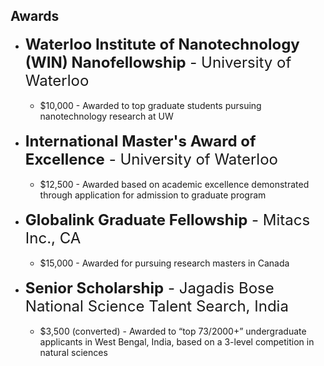 ## Awards

<ul>
	<li><font size="+2"><b>Waterloo Institute of Nanotechnology (WIN) Nanofellowship</b> - University of Waterloo</font><ul>
		<br><li> $10,000 - Awarded to top graduate students pursuing nanotechnology research at UW</li><br>
	</ul></li>
	<li><font size="+2"><b>International Master's Award of Excellence</b> - University of Waterloo</font><ul>
		<br><li> $12,500 - Awarded based on academic excellence demonstrated through application for admission to graduate program</li><br>
	</ul></li>
	<li><font size="+2"><b>Globalink Graduate Fellowship</b> - Mitacs Inc., CA</font><ul>
		<br><li> $15,000 - Awarded for pursuing research masters in Canada</li><br>
	</ul></li>
	<li><font size="+2"><b>Senior Scholarship</b> - Jagadis Bose National Science Talent Search, India</font><ul>
		<br><li> $3,500 (converted) - Awarded to “top 73/2000+” undergraduate applicants in West Bengal, India, based on a 3-level competition in natural sciences</li><br>
	</ul></li>
</ul>
